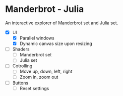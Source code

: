 # Manderbrot - Julia

An interactive explorer of Manderbrot set and Julia set.

- [x] UI
  - [x] Parallel windows
  - [x] Dynamic canvas size upon resizing
- [ ] Shaders
  - [ ] Manderbrot set
  - [ ] Julia set
- [ ] Cotrolling
  - [ ] Move up, down, left, right
  - [ ] Zoom in, zoom out
- [ ] Buttons
  - [ ] Reset settings
